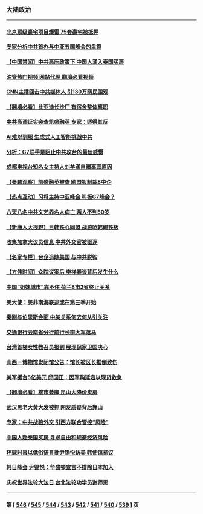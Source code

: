 ### 大陆政治
---
#### [北京顶级豪宅项目爆雷 75套豪宅被抵押](../../pages/ncid277/n13991876.md?05092045) 
#### [专家分析中共首办与中亚五国峰会的盘算](../../pages/ncid277/n13991915.md?05092045) 
#### [【中国禁闻】中共高压政策下 中国人涌入泰国买房](../../pages/ncid277/n13992017.md?05092045) 
#### [油管热门视频 网站代理 翻墙必看视频](http://138.2.39.72:81/youtube.html?epic-marker?05092045)
#### [CNN主播回击中共媒体人 引130万网民围观](../../pages/ncid277/n13991849.md?05092045) 
#### [【翻墙必看】比亚迪长沙厂 有宿舍整体离职](../../pages/ncid277/n13991823.md?05092045) 
#### [中共高调证实突查凯盛融英 专家：适得其反](../../pages/ncid277/n13991798.md?05092045) 
#### [AI难以驯服 生成式人工智能挑战中共](../../pages/ncid277/n13988522.md?05092045) 
#### [分析：G7联手是阻止中共攻台的最佳威慑](../../pages/ncid277/n13991613.md?05092045) 
#### [成都电视台知名女主持人刘羊漾自曝离职原因](../../pages/ncid277/n13991707.md?05092045) 
#### [【秦鹏观察】凯盛融英被查 欧盟拟制裁8中企](../../pages/ncid277/n13991664.md?05092045) 
#### [【热点互动】习将主持中亚峰会 叫板G7峰会？](../../pages/ncid277/n13991691.md?05092045) 
#### [六天八名中共文艺界名人病亡 两人不到50岁](../../pages/ncid277/n13991657.md?05092045) 
#### [【新唐人大视野】日韩铁心同盟 战狼呛韩踢铁板](../../pages/ncid277/n13991581.md?05092045) 
#### [收集加拿大议员信息 中共外交官被驱逐](../../pages/ncid277/n13991655.md?05092045) 
#### [【名家专栏】台企追随美国 与中共脱钩](../../pages/ncid277/n13988965.md?05092045) 
#### [【方伟时间】众院议案后 李祥春谈背后发生什么](../../pages/ncid277/n13991443.md?05092045) 
#### [中国“姐妹城市”靠不住 荷兰8市2省终止关系](../../pages/ncid277/n13991467.md?05092045) 
#### [美大使：美菲南海联巡或在第三季开始](../../pages/ncid277/n13991380.md?05092045) 
#### [秦刚与伯恩斯会面 中美关系何去何从引关注](../../pages/ncid277/n13991473.md?05092045) 
#### [交通银行云南省分行前行长李大军落马](../../pages/ncid277/n13991444.md?05092045) 
#### [台湾首梯女性教召员报到 展现保家卫国决心](../../pages/ncid277/n13991289.md?05092045) 
#### [山西一博物馆发闭馆公告：馆长被区长推倒致伤](../../pages/ncid277/n13991149.md?05092045) 
#### [美军援台5亿美元 邱国正：因军购延宕以现货救急](../../pages/ncid277/n13991008.md?05092045) 
#### [【翻墙必看】楼市萎靡 昆山大降价卖房](../../pages/ncid277/n13990889.md?05092045) 
#### [武汉黑老大黄大发被抓 网友质疑背后靠山](../../pages/ncid277/n13990933.md?05092045) 
#### [专家：中共战狼外交 引西方联合管控“风险”](../../pages/ncid277/n13988216.md?05092045) 
#### [中国人赴泰国买房 寻求自由和规避经济风险](../../pages/ncid277/n13990631.md?05092045) 
#### [环球时报以低俗语言批尹锡悦访美 韩使馆抗议](../../pages/ncid277/n13990528.md?05092045) 
#### [韩日峰会 尹锡悦：华盛顿宣言不排除日本加入](../../pages/ncid277/n13990504.md?05092045) 
#### [庆祝世界法轮大法日 台北法轮功学员谢师恩](../../pages/ncid277/n13989540.md?05092045) 

---
#### 第 [ [546](./546.md?05092045) / [545](./545.md?05092045) / [544](./544.md?05092045) / [543](./543.md?05092045) / [542](./542.md?05092045) / [541](./541.md?05092045) / [540](./540.md?05092045) / [539](./539.md?05092045) ] 页
